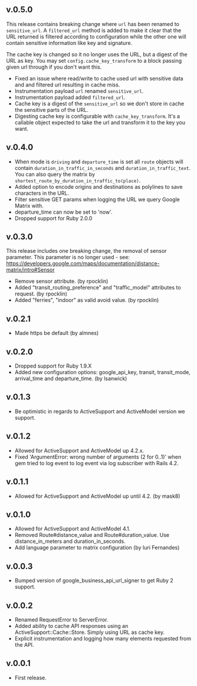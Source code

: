 ## v.0.5.0

This release contains breaking change where `url` has been renamed to
`sensitive_url`. A `filtered_url` method is added to make it clear that
the URL returned is filtered according to configuration while the other one
will contain sensitive information like key and signature.

The cache key is changed so it no longer uses the URL, but a digest of the URL
as key. You may set `config.cache_key_transform` to a block passing given url
through if you don't want this.

* Fixed an issue where read/write to cache used url with sensitive data and
  and filtered url resulting in cache miss.
* Instrumentation payload `url` renamed `sensitive_url`.
* Instrumentation payload added `filtered_url`.
* Cache key is a digest of the `sensitive_url` so we don't store in cache the
  sensitive parts of the URL.
* Digesting cache key is configurable with `cache_key_transform`. It's a callable
  object expected to take the url and transform it to the key you want.

## v.0.4.0
* When mode is `driving` and `departure_time` is set all `route` objects will contain
  `duration_in_traffic_in_seconds` and `duration_in_traffic_text`.
  You can also query the matrix by `shortest_route_by_duration_in_traffic_to(place)`.
* Added option to encode origins and destinations as polylines to save characters in the URL.
* Filter sensitive GET params when logging the URL we query Google Matrix with.
* departure_time can now be set to 'now'.
* Dropped support for Ruby 2.0.0

## v.0.3.0
This release includes one breaking change, the removal of sensor parameter.
This parameter is no longer used - see:
https://developers.google.com/maps/documentation/distance-matrix/intro#Sensor

* Remove sensor attribute. (by rpocklin)
* Added "transit_routing_preference" and "traffic_model" attributes to request. (by rpocklin)
* Added "ferries", "indoor" as valid avoid value. (by rpocklin)

## v.0.2.1
* Made https be default (by almnes)

## v.0.2.0
* Dropped support for Ruby 1.9.X
* Added new configuration options: google_api_key,
  transit, transit_mode, arrival_time and departure_time. (by lsanwick)


## v.0.1.3
* Be optimistic in regards to ActiveSupport and ActiveModel version we support.

## v.0.1.2
* Allowed for ActiveSupport and ActiveModel up 4.2.x.
* Fixed 'ArgumentError: wrong number of arguments (2 for 0..1)' when gem tried to log event to
  log event via log subscriber with Rails 4.2.

## v.0.1.1
* Allowed for ActiveSupport and ActiveModel up until 4.2. (by mask8)

## v.0.1.0
* Allowed for ActiveSupport and ActiveModel 4.1.
* Removed Route#distance_value and Route#duration_value. Use distance_in_meters and duration_in_seconds.
* Add language parameter to matrix configuration (by Iuri Fernandes)


## v.0.0.3
* Bumped version of google_business_api_url_signer to get Ruby 2 support.

## v.0.0.2

* Renamed RequestError to ServerError.
* Added ability to cache API responses using an ActiveSupport::Cache::Store. Simply using URL as cache key.
* Explicit instrumentation and logging how many elements requested from the API.


## v.0.0.1

* First release.
